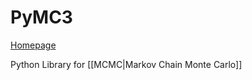 # PyMC3
[Homepage](https://docs.pymc.io/en/v3/)

Python Library for [[MCMC|Markov Chain Monte Carlo]]
